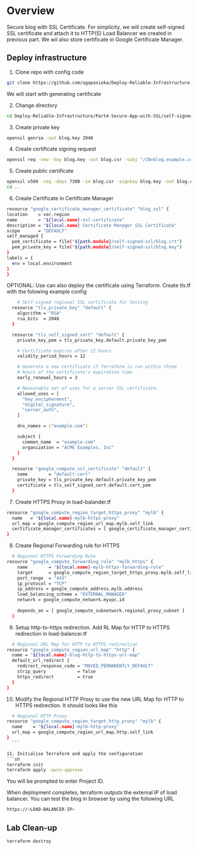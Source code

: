<!-- Overview -->
# Overview
Secure blog with SSL Certificate. For simplicity, we will create self-signed SSL certificate and attach it to HTTP(S) Load Balancer we created in previous part. We wil also store certificate in Google Certificate Manager.

<!-- Task1 -->
## Deploy infrastructure
1. Clone repo with config code
  ```sh
git clone https://github.com/agapasieka/Deploy-Reliable-Infrastructure.git
  ```
We will start with generating certificate

2. Change directory 
  ```sh
  cd Deploy-Reliable-Infrastructure/Part4-Secure-App-with-SSL/self-signed-ssl
  ```
3. Create private key
  ```sh
  openssl genrsa -out blog.key 2048
  ``` 
4. Create certificate signing request
  ```sh
  openssl req -new -key blog.key -out blog.csr -subj "/CN=blog.example.com"
  ``` 
5. Create public certificate
  ```sh
  openssl x509 -req -days 7300 -in blog.csr -signkey blog.key -out blog.crt
  cd ..
  ``` 
6. Create Certificate in Certificate Manager
  ```sh
  resource "google_certificate_manager_certificate" "blog_ssl" {
  location    = var.region
  name        = "${local.name}-ssl-certificate"
  description = "${local.name} Certificate Manager SSL Certificate"
  scope       = "DEFAULT"
  self_managed {
    pem_certificate = file("${path.module}/self-signed-ssl/blog.crt")
    pem_private_key = file("${path.module}/self-signed-ssl/blog.key")
  }
  labels = {
    env = local.environment
  }
}
  ```
OPTIONAL: Use can also deploy the certificate using Terraform. Create tls.tf with the folowing example config
  ```sh
      # Self-signed regional SSL certificate for testing
    resource "tls_private_key" "default" {
      algorithm = "RSA"
      rsa_bits  = 2048
    }

    resource "tls_self_signed_cert" "default" {
      private_key_pem = tls_private_key.default.private_key_pem

      # Certificate expires after 12 hours.
      validity_period_hours = 12

      # Generate a new certificate if Terraform is run within three
      # hours of the certificate's expiration time.
      early_renewal_hours = 3

      # Reasonable set of uses for a server SSL certificate.
      allowed_uses = [
        "key_encipherment",
        "digital_signature",
        "server_auth",
      ]

      dns_names = ["example.com"]

      subject {
        common_name  = "example.com"
        organization = "ACME Examples, Inc"
      }
    }

    resource "google_compute_ssl_certificate" "default" {
      name        = "default-cert"
      private_key = tls_private_key.default.private_key_pem
      certificate = tls_self_signed_cert.default.cert_pem
    }
  ```
7. Create HTTPS Proxy in load-balander.tf
  ```sh
  resource "google_compute_region_target_https_proxy" "mylb" {
    name   = "${local.name}-mylb-https-proxy"
    url_map = google_compute_region_url_map.mylb.self_link
    certificate_manager_certificates = [ google_certificate_manager_certificate.blog_ssl.id ]
  }
  ```
8. Create Regional Forwarding rule for HTTPS
  ```sh
    # Regional HTTPS Forwarding Rule
  resource "google_compute_forwarding_rule" "mylb_https" {
      name        = "${local.name}-mylb-https-forwarding-rule"
      target      = google_compute_region_target_https_proxy.mylb.self_link
      port_range  = "443"
      ip_protocol = "TCP"
      ip_address = google_compute_address.mylb.address
      load_balancing_scheme = "EXTERNAL_MANAGED" 
      network = google_compute_network.myvpc.id
      
      depends_on = [ google_compute_subnetwork.regional_proxy_subnet ]
    }
  ```  
9. Setup http-to-https redirection. Add RL Map for HTTP to HTTPS redirection in load-balancer.tf
  ```sh
    # Regional URL Map for HTTP to HTTPS redirection
  resource "google_compute_region_url_map" "http" {
    name = "${local.name}-blog-http-to-https-url-map"
    default_url_redirect {
      redirect_response_code = "MOVED_PERMANENTLY_DEFAULT"
      strip_query            = false
      https_redirect         = true
    }
  }
  ```
10. Modify the Regional HTTP Proxy to use the new URL Map for HTTP to HTTPS redirection. It should looks like this
  ```sh
    # Regional HTTP Proxy
  resource "google_compute_region_target_http_proxy" "mylb" {
    name    = "${local.name}-mylb-http-proxy"
    url_map = google_compute_region_url_map.http.self_link
  }
    ```

11. Initialise Terraform and apply the configuration 
  ```sh
  terraform init
  terraform apply -auro-approve
  ``` 
You will be prompted to enter Project ID.

When deployment completes, terraform outputs the external IP of load balancer. You can test the blog in browser by using the following URL
  ```sh
  https://<LOAD-BALANCER-IP>
  ```

<!-- Task3 -->
## Lab Clean-up
  ```sh
  terraform destroy
  ```
